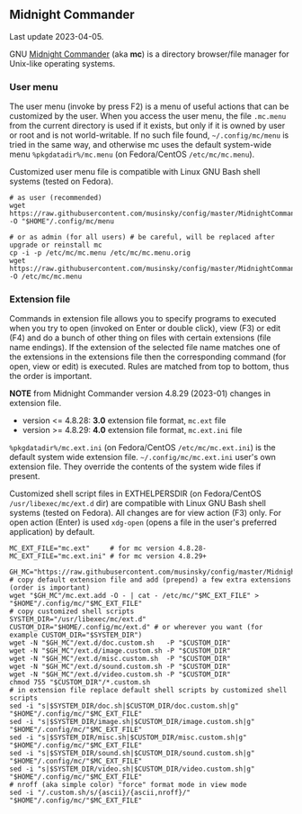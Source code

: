 ## Midnight Commander
Last update 2023-04-05.

GNU [Midnight Commander](https://midnight-commander.org/) (aka **mc**) is a
directory browser/file manager for Unix-like operating systems.

### User menu

The user menu (invoke by press F2) is a menu of useful actions that can be
customized by the user. When you access the user menu, the file `.mc.menu` from
the current directory is used if it exists, but only if it is owned by user or
root and is not world-writable. If no such file found, `~/.config/mc/menu` is
tried in the same way, and otherwise mc uses the default system-wide menu
`%pkgdatadir%/mc.menu` (on Fedora/CentOS `/etc/mc/mc.menu`).

Customized user menu file is compatible with Linux GNU Bash shell systems
(tested on Fedora).

```
# as user (recommended)
wget https://raw.githubusercontent.com/musinsky/config/master/MidnightCommander/mc.menu -O "$HOME"/.config/mc/menu
```
```
# or as admin (for all users) # be careful, will be replaced after upgrade or reinstall mc
cp -i -p /etc/mc/mc.menu /etc/mc/mc.menu.orig
wget https://raw.githubusercontent.com/musinsky/config/master/MidnightCommander/mc.menu -O /etc/mc/mc.menu
```

### Extension file

Commands in extension file allows you to specify programs to executed when you
try to open (invoked on Enter or double click), view (F3) or edit (F4) and do a
bunch of other thing on files with certain extensions (file name endings). If the
extension of the selected file name matches one of the extensions in the
extensions file then the corresponding command (for open, view or edit) is
executed. Rules are matched from top to bottom, thus the order is important.

**NOTE** from Midnight Commander version 4.8.29 (2023-01) changes in extension
file.
* version <= 4.8.28: **3.0** extension file format, `mc.ext` file
* version >= 4.8.29: **4.0** extension file format, `mc.ext.ini` file

`%pkgdatadir%/mc.ext.ini` (on Fedora/CentOS `/etc/mc/mc.ext.ini`) is the default
system wide extension file. `~/.config/mc/mc.ext.ini` user's own extension file.
They override the contents of the system wide files if present.

Customized shell script files in EXTHELPERSDIR (on Fedora/CentOS
`/usr/libexec/mc/ext.d` dir) are compatible with Linux GNU Bash shell systems
(tested on Fedora). All changes are for view action (F3) only. For open action
(Enter) is used `xdg-open` (opens a file in the user's preferred application)
by default.

```
MC_EXT_FILE="mc.ext"     # for mc version 4.8.28-
MC_EXT_FILE="mc.ext.ini" # for mc version 4.8.29+

GH_MC="https://raw.githubusercontent.com/musinsky/config/master/MidnightCommander"
# copy default extension file and add (prepend) a few extra extensions (order is important)
wget "$GH_MC"/mc.ext.add -O - | cat - /etc/mc/"$MC_EXT_FILE" > "$HOME"/.config/mc/"$MC_EXT_FILE"
# copy customized shell scripts
SYSTEM_DIR="/usr/libexec/mc/ext.d"
CUSTOM_DIR="$HOME/.config/mc/ext.d" # or wherever you want (for example CUSTOM_DIR="$SYSTEM_DIR")
wget -N "$GH_MC"/ext.d/doc.custom.sh   -P "$CUSTOM_DIR"
wget -N "$GH_MC"/ext.d/image.custom.sh -P "$CUSTOM_DIR"
wget -N "$GH_MC"/ext.d/misc.custom.sh  -P "$CUSTOM_DIR"
wget -N "$GH_MC"/ext.d/sound.custom.sh -P "$CUSTOM_DIR"
wget -N "$GH_MC"/ext.d/video.custom.sh -P "$CUSTOM_DIR"
chmod 755 "$CUSTOM_DIR"/*.custom.sh
# in extension file replace default shell scripts by customized shell scripts
sed -i "s|$SYSTEM_DIR/doc.sh|$CUSTOM_DIR/doc.custom.sh|g"     "$HOME"/.config/mc/"$MC_EXT_FILE"
sed -i "s|$SYSTEM_DIR/image.sh|$CUSTOM_DIR/image.custom.sh|g" "$HOME"/.config/mc/"$MC_EXT_FILE"
sed -i "s|$SYSTEM_DIR/misc.sh|$CUSTOM_DIR/misc.custom.sh|g"   "$HOME"/.config/mc/"$MC_EXT_FILE"
sed -i "s|$SYSTEM_DIR/sound.sh|$CUSTOM_DIR/sound.custom.sh|g" "$HOME"/.config/mc/"$MC_EXT_FILE"
sed -i "s|$SYSTEM_DIR/video.sh|$CUSTOM_DIR/video.custom.sh|g" "$HOME"/.config/mc/"$MC_EXT_FILE"
# nroff (aka simple color) "force" format mode in view mode
sed -i "/.custom.sh/s/{ascii}/{ascii,nroff}/" "$HOME"/.config/mc/"$MC_EXT_FILE"
```

